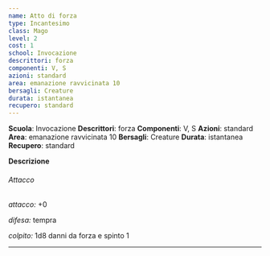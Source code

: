 ```yaml
---
name: Atto di forza
type: Incantesimo
class: Mago
level: 2
cost: 1
school: Invocazione
descrittori: forza
componenti: V, S
azioni: standard
area: emanazione ravvicinata 10
bersagli: Creature
durata: istantanea
recupero: standard
---
```

**Scuola**: Invocazione
**Descrittori**: forza
**Componenti**: V, S
**Azioni**: standard
**Area**: emanazione ravvicinata 10
**Bersagli**: Creature
**Durata**: istantanea
**Recupero**: standard

**Descrizione**
###### Attacco

*attacco:* +0

*difesa:* tempra

*colpito:* 1d8 danni da forza e spinto 1

---